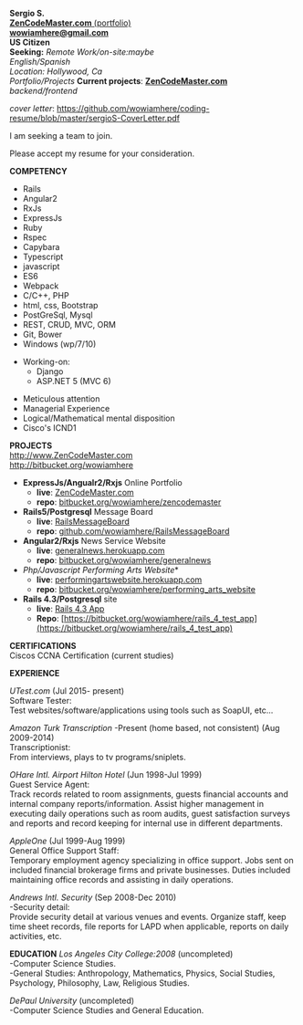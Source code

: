 **Sergio S.**  
[**ZenCodeMaster.com** (portfolio)](http://www.ZenCodeMaster.com)  
**wowiamhere@gmail.com**   
**US Citizen**  
**Seeking:** *Remote Work/on-site:maybe*  
*English/Spanish*  
*Location: Hollywood, Ca*   
*Portfolio/Projects*
**Current projects**:  [**ZenCodeMaster.com**](http://ZenCodeMaster.com)  *backend/frontend*

*cover letter*: https://github.com/wowiamhere/coding-resume/blob/master/sergioS-CoverLetter.pdf  

I am seeking a team to join.  

Please accept my resume for your consideration.  


                           
**COMPETENCY**  

- Rails 
- Angular2
- RxJs
- ExpressJs
- Ruby
- Rspec
- Capybara
- Typescript
- javascript
- ES6
- Webpack 
- C/C++, PHP 
- html, css, Bootstrap
- PostGreSql, Mysql
- REST, CRUD, MVC, ORM
- Git, Bower
- Windows (wp/7/10)

+ Working-on:
	+ Django
	+ ASP.NET 5 (MVC 6)  		
		
* Meticulous attention
* Managerial Experience
* Logical/Mathematical mental disposition
* Cisco's ICND1

**PROJECTS**   
http://www.ZenCodeMaster.com   
http://bitbucket.org/wowiamhere  

- **ExpressJs/Angualr2/Rxjs** Online Portfolio
    + **live**: [ZenCodeMaster.com](http://ZenCodeMaster.com)  
    + **repo**: [bitbucket.org/wowiamhere/zencodemaster](https://www.bitbucket.org/wowiamhere/zencodemaster)  
- **Rails5/Postgresql** Message Board
    + **live**: [RailsMessageBoard](http://railsmessageboard.herokuapp.com)
    + **repo**: [github.com/wowiamhere/RailsMessageBoard](github.com/wowiamhere/RailsMessageBoard)    
- **Angular2/Rxjs** News Service Website  
    + **live**: [generalnews.herokuapp.com](https://generalnews.herokuapp.com/)  
    + **repo**: [bitbucket.org/wowiamhere/generalnews](http://www.bitbucket.org/wowiamhere/generalnews)  
- **Php/Javascript* Performing Arts Website**  
    + **live**: [performingartswebsite.herokuapp.com](https://performingartswebsite.herokuapp.com)  
    + **repo**: [bitbucket.org/wowiamhere/performing_arts_website](http://www.bitbucket.org/wowiamhere/performing_arts_website)   
- **Rails 4.3/Postgresql** site  
    + **live**: [Rails 4.3 App](https://rails4app.herokuapp.com)  	
    + **Repo**: [https://bitbucket.org/wowiamhere/rails_4_test_app](https://bitbucket.org/wowiamhere/rails_4_test_app)  
	

**CERTIFICATIONS**  
Ciscos CCNA Certification (current studies)  


**EXPERIENCE**  

*UTest.com* (Jul 2015- present)    
Software Tester:  
Test websites/software/applications using tools such as SoapUI, etc...  

*Amazon Turk Transcription* -Present (home based, not consistent) (Aug 2009-2014)  
Transcriptionist:  
From interviews, plays to tv programs/sniplets.  

*OHare Intl. Airport Hilton Hotel* (Jun 1998-Jul 1999)  
Guest Service Agent:  
 Track records related to room assignments, guests financial accounts and internal company
reports/information. Assist higher management in executing daily operations such as room
 audits, guest satisfaction surveys and reports and record keeping for internal use in different
 departments.  

*AppleOne* (Jul 1999-Aug 1999)  
General Office Support Staff:  
 Temporary employment agency specializing in office support. Jobs sent on included financial
brokerage firms and private businesses. Duties included maintaining office records and
 assisting in daily operations.  

*Andrews Intl. Security* (Sep 2008-Dec 2010)   
-Security detail:  
 Provide security detail at various venues and events. Organize staff, keep time sheet records,
 file reports for LAPD when applicable, reports on daily activities, etc.  


**EDUCATION**
*Los Angeles City College:2008*  (uncompleted)  
-Computer Science Studies.  
-General Studies:  Anthropology, Mathematics, Physics, Social Studies, Psychology, Philosophy, Law, Religious Studies.  

*DePaul University* (uncompleted)  
-Computer Science Studies and General Education.  
